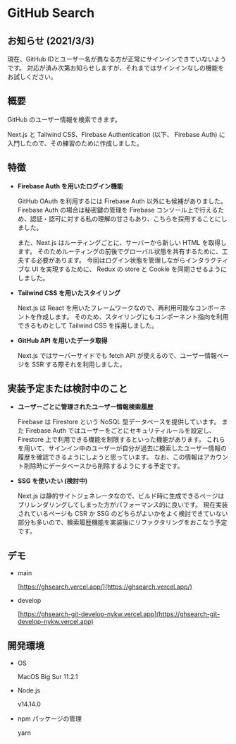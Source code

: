 # GitHub Search

## **お知らせ** (2021/3/3)

現在、GitHub IDとユーザー名が異なる方が正常にサインインできていないようです。
対応が済み次第お知らせしますが、それまではサインインなしの機能をお試しください。

## 概要

GitHub のユーザー情報を検索できます。

Next.js と Tailwind CSS、Firebase Authentication (以下、 Firebase Auth) に入門したので、その練習のために作成しました。

## 特徴

- **Firebase Auth を用いたログイン機能**

  GitHub OAuth を利用するには Firebase Auth 以外にも候補がありました。
  Firebase Auth の場合は秘密鍵の管理を Firebase コンソール上で行えるため、認証・認可に対する私の理解の甘さもあり、こちらを採用することにしました。

  また、Next.js はルーティングごとに、サーバーから新しい HTML を取得します。
  そのためルーティングの前後でグローバル状態を共有するために、工夫する必要があります。
  今回はログイン状態を管理しながらインタラクティブな UI を実現するために、 Redux の store と Cookie を同期させるようにしました。

- **Tailwind CSS を用いたスタイリング**

  Next.js は React を用いたフレームワークなので、再利用可能なコンポーネントを作成します。
  そのため、スタイリングにもコンポーネント指向を利用できるものとして Tailwind CSS を採用しました。

- **GitHub API を用いたデータ取得**

  Next.js ではサーバーサイドでも fetch API が使えるので、ユーザー情報ページを SSR する際それを利用しました。

## 実装予定または検討中のこと

- **ユーザーごとに管理されたユーザー情報検索履歴**

  Firebase は Firestore という NoSQL 型データベースを提供しています。
  また Firebase Auth ではユーザーをごとにセキュリティルールを設定し、Firestore 上で利用できる機能を制限するといった機能があります。
  これらを用いて、サインイン中のユーザーが自分が過去に検索したユーザー情報の履歴を確認できるようにしようと思っています。
  なお、この情報はアカウント削除時にデータベースから削除するようにする予定です。

- **SSG を使いたい (検討中)**

  Next.js は静的サイトジェネレータなので、ビルド時に生成できるページはプリレンダリングしてしまった方がパフォーマンス的に良いです。
  現在実装されているページも CSR か SSG のどちらがよいかをよく検討できていない部分も多いので、検索履歴機能を実装後にリファクタリングをおこなう予定です。

## デモ

- main

  [https://ghsearch.vercel.app/](https://ghsearch.vercel.app/)

- develop

  [https://ghsearch-git-develop-nykw.vercel.app](https://ghsearch-git-develop-nykw.vercel.app)

## 開発環境

- OS

  MacOS Big Sur 11.2.1

- Node.js

  v14.14.0

- npm パッケージの管理

  yarn
